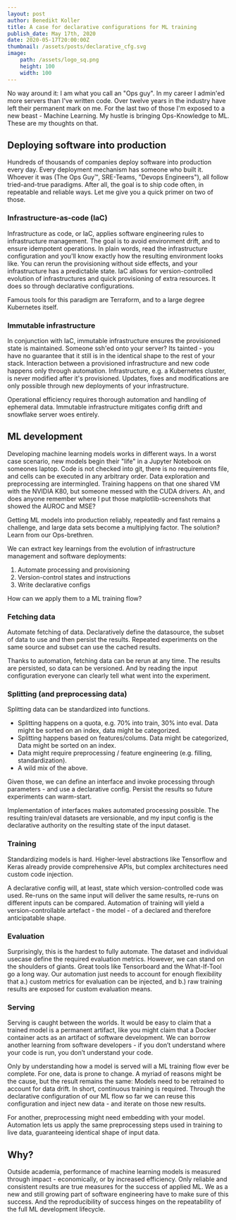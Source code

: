 ```yaml
---
layout: post
author: Benedikt Koller
title: A case for declarative configurations for ML training
publish_date: May 17th, 2020
date: 2020-05-17T20:00:00Z
thumbnail: /assets/posts/declarative_cfg.svg
image:
    path: /assets/logo_sq.png
    height: 100
    width: 100
---
```


No way around it: I am what you call an "Ops guy". In my career I admin'ed more servers than I've written code. Over twelve years in the industry have left their permanent mark on me.  For the last two of those I'm exposed to a new beast - Machine Learning. My hustle is bringing Ops-Knowledge to ML. These are my thoughts on that.

## Deploying software into production

Hundreds of thousands of companies deploy software into production every day. Every deployment mechanism has someone who built it. Whoever it was (The Ops Guy™, SRE-Teams, "Devops Engineers"), all follow tried-and-true paradigms. After all, the goal is to ship code often, in repeatable and reliable ways. Let me give you a quick primer on two of those.

### Infrastructure-as-code (IaC)

Infrastructure as code, or IaC, applies software engineering rules to infrastructure management. The goal is to avoid environment drift, and to ensure idempotent operations. In plain words, read the infrastructure configuration and you'll know exactly how the resulting environment looks like. You can rerun the provisioning without side effects, and your infrastructure has a predictable state. IaC allows for version-controlled evolution of infrastructures and quick provisioning of extra resources. It does so through declarative configurations.

Famous tools for this paradigm are Terraform, and to a large degree Kubernetes itself. 

### Immutable infrastructure

In conjunction with IaC, immutable infrastructure ensures the provisioned state is maintained. Someone ssh'ed onto your server? Its tainted - you have no guarantee that it still is in the identical shape to the rest of your stack. Interaction between a provisioned infrastructure and new code happens only through automation. Infrastructure, e.g. a Kubernetes cluster, is never modified after it's provisioned. Updates, fixes and modifications are only possible through new deployments of your infrastructure.

Operational efficiency requires thorough automation and handling of ephemeral data. Immutable infrastructure mitigates config drift and snowflake server woes entirely.

## ML  development

Developing machine learning models works in different ways. In a worst case scenario, new models begin their "life" in a Jupyter Notebook on someones laptop. Code is not checked into git, there is no requirements file, and cells can be executed in any arbitrary order. Data exploration and preprocessing are intermingled. Training happens on that one shared VM with the NVIDIA K80, but someone messed with the CUDA drivers. Ah, and does anyone remember where I put those matplotlib-screenshots that showed the AUROC and MSE?

Getting ML models into production reliably, repeatedly and fast remains a challenge, and large data sets become a multiplying factor. The solution? Learn from our Ops-brethren.

We can extract key learnings from the evolution of infrastructure management and software deployments:
1. Automate processing and provisioning
2. Version-control states and instructions
3. Write declarative configs

How can we apply them to a ML training flow?

### Fetching data

Automate fetching of data. Declaratively define the datasource, the subset of data to use and then persist the results. Repeated experiments on the same source and subset can use the cached results.

Thanks to automation, fetching data can be rerun at any time. The results are persisted, so data can be versioned. And by reading the input configuration everyone can clearly tell what went into the experiment.

### Splitting (and preprocessing data)

Splitting data can be standardized into functions.
- Splitting happens on a quota, e.g. 70% into train, 30% into eval. Data might be sorted on an index, data might be categorized.
- Splitting happens based on features/colums. Data might be categorized, Data might be sorted on an index.
- Data might require preprocessing / feature engineering (e.g. filling, standardization).
- A wild mix of the above. 

Given those, we can define an interface and invoke processing through parameters - and use a declarative config. Persist the results so future experiments can warm-start.

Implementation of interfaces makes automated processing possible. The resulting train/eval datasets are versionable, and my input config is the declarative authority on the resulting state of the input dataset.

### Training

Standardizing models is hard. Higher-level abstractions like Tensorflow and Keras already provide comprehensive APIs, but complex architectures need custom code injection.

A declarative config will, at least, state which version-controlled code was used. Re-runs on the same input will deliver the same results, re-runs on different inputs can be compared. Automation of training will yield a version-controllable artefact - the model - of a declared and therefore anticipatable shape.

### Evaluation  

Surprisingly, this is the hardest to fully automate. The dataset and individual usecase define the required evaluation metrics. However, we can stand on the shoulders of giants. Great tools like Tensorboard and the What-If-Tool go a long way. Our automation just needs to account for enough flexibility that a.) custom metrics for evaluation can be injected, and b.) raw training results are exposed for custom evaluation means.

### Serving

Serving is caught between the worlds. It would be easy to claim that a trained model is a permanent artifact, like you might claim that a Docker container acts as an artifact of software development. We can borrow another learning from software developers - if you don’t understand where your code is run, you don’t understand your code.

Only by understanding how a model is served will a ML training flow ever be complete. For one, data is prone to change. A myriad of reasons might be the cause, but the result remains the same: Models need to be retrained to account for data drift. In short, continuous training is required. Through the declarative configuration of our ML flow so far we can reuse this configuration and inject new data - and iterate on those new results.

For another, preprocessing might need embedding with your model. Automation lets us apply the same preprocessing steps used in training to live data, guaranteeing identical shape of input data.

## Why?

Outside academia, performance of machine learning models is measured through impact - economically, or by increased efficiency. Only reliable and consistent results are true measures for the success of applied ML. We as a new and still growing part of software engineering have to make sure of this success. And the reproducibility of success hinges on the repeatability of the full ML development lifecycle.
